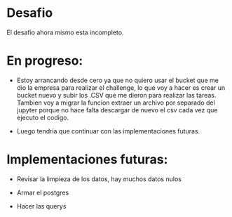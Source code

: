 # Desafio
El desafio ahora mismo esta incompleto.

# En progreso:

- Estoy arrancando desde cero ya que no quiero usar el bucket que me dio la empresa para realizar el challenge, lo que voy a hacer es crear un bucket nuevo y subir los .CSV que me dieron para realizar las tareas. Tambien voy a migrar la funcion extraer un archivo por separado del jupyter porque no hace falta descargar de nuevo el csv cada vez que ejecuto el codigo.

- Luego tendria que continuar con las implementaciones futuras.

# Implementaciones futuras:
 - Revisar la limpieza de los datos, hay muchos datos nulos

 - Armar el postgres

 - Hacer las querys
